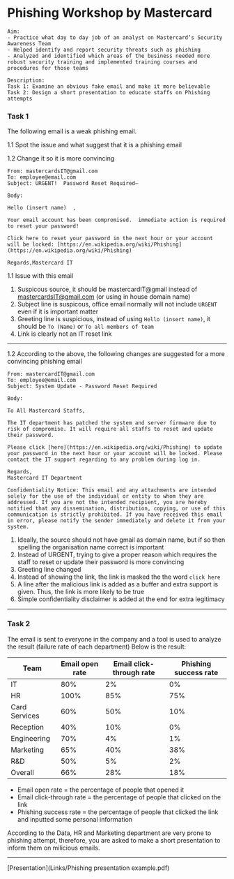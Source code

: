 # Phishing Workshop by Mastercard

```
Aim: 
- Practice what day to day job of an analyst on Mastercard’s Security Awareness Team
- Helped identify and report security threats such as phishing 
- Analyzed and identified which areas of the business needed more robust security training and implemented training courses and procedures for those teams

Description:
Task 1: Examine an obvious fake email and make it more believable 
Task 2: Design a short presentation to educate staffs on Phishing attempts
```

### Task 1

The following email is a weak phishing email. 

1.1 Spot the issue and what suggest that it is a phishing email

1.2 Change it so it is more convincing

```
From: mastercardsIT@gmail.com
To: employee@email.com 
Subject: URGENT!  Password Reset Required—

Body: 

Hello (insert name)  ,

Your email account has been compromised.  immediate action is required to reset your password!

Click here to reset your password in the next hour or your account will be locked: [https://en.wikipedia.org/wiki/Phishing](https://en.wikipedia.org/wiki/Phishing)
 
Regards,Mastercard IT
```
1.1 Issue with this email

1. Suspicous source, it should be mastercardIT@gmail instead of mastercardsIT@gmail.com (or using in house domain name)
2. Subject line is suspicous, office email normally will not include `URGENT` even if it is important matter
3. Greeting line is suspicious, instead of using `Hello (insert name)`, it should be `To (Name)` or `To all members of team`
4. Link is clearly not an IT reset link

---

1.2 According to the above, the following changes are suggested for a more convincing phishing email

```
From: mastercardIT@gmail.com
To: employee@email.com 
Subject: System Update - Password Reset Required

Body: 

To All Mastercard Staffs,

The IT department has patched the system and server firmware due to risk of compromise. It will require all staffs to reset and update their password.

Please click [here](https://en.wikipedia.org/wiki/Phishing) to update your password in the next hour or your account will be locked. Please contact the IT support regarding to any problem during log in. 
 
Regards,
Mastercard IT Department

Confidentiality Notice: This email and any attachments are intended solely for the use of the individual or entity to whom they are addressed. If you are not the intended recipient, you are hereby notified that any dissemination, distribution, copying, or use of this communication is strictly prohibited. If you have received this email in error, please notify the sender immediately and delete it from your system.
```

1. Ideally, the source should not have gmail as domain name, but if so then spelling the organisation name correct is important
2. Instead of URGENT, trying to give a proper reason which requires the staff to reset or update their password is more convincing
3. Greeting line changed
4. Instead of showing the link, the link is masked the the word `click here`
5. A line after the malicious link is added as a buffer and extra support is given. Thus, the link is more likely to be true
6. Simple confidentiality disclaimer is added at the end for extra legitimacy

---

### Task 2

The email is sent to everyone in the company and a tool is used to analyze the result (failure rate of each department)
Below is the result:

| Team  | Email open rate   | Email click-through rate   | 	Phishing success rate|
|------------|------------|------------|------------|
| IT| 80%| 2%|0%|
| HR| 100%| 85%|75%|
| Card Services| 60%| 50%|10%|
| Reception| 40%| 10%|0%|
| Engineering| 70%| 4%|1%|
| Marketing| 65%| 40%|38%|
| R&D| 50%| 5%|2%|
| Overall| 66%| 28%|18%|

- Email open rate = the percentage of people that opened it
- Email click-through rate = the percentage of people that clicked on the link
- Phishing success rate = the percentage of people that clicked the link and inputted some personal information

According to the Data, HR and Marketing department are very prone to phishing attempt, therefore, you are asked to make a short presentation to inform them on milicious emails.

---

[Presentation](Links/Phishing presentation example.pdf)

